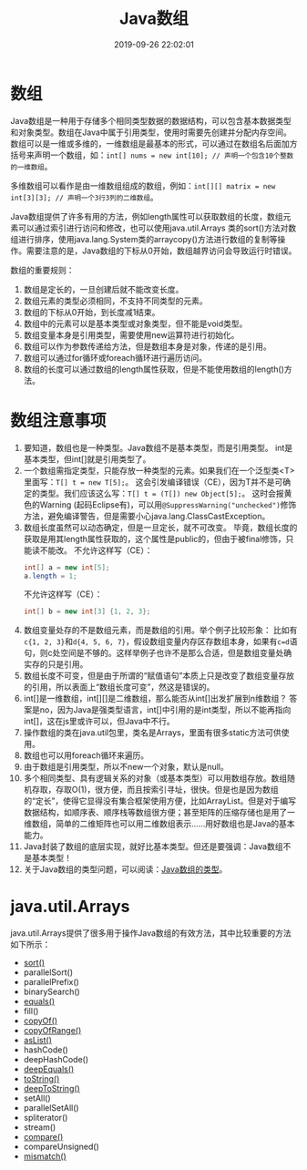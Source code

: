 ﻿---
title: Java数组
date: 2019-09-26 22:02:01
summary: 本文浅析Java数组使用时的注意事项。
tags:
- Java
categories:
- Java
---

# 数组

Java数组是一种用于存储多个相同类型数据的数据结构，可以包含基本数据类型和对象类型。数组在Java中属于引用类型，使用时需要先创建并分配内存空间。数组可以是一维或多维的，一维数组是最基本的形式，可以通过在数组名后面加方括号来声明一个数组，如：`int[] nums = new int[10]; // 声明一个包含10个整数的一维数组`。

多维数组可以看作是由一维数组组成的数组，例如：`int[][] matrix = new int[3][3]; // 声明一个3行3列的二维数组`。

Java数组提供了许多有用的方法，例如length属性可以获取数组的长度，数组元素可以通过索引进行访问和修改，也可以使用java.util.Arrays 类的sort()方法对数组进行排序，使用java.lang.System类的arraycopy()方法进行数组的复制等操作。需要注意的是，Java数组的下标从0开始，数组越界访问会导致运行时错误。

数组的重要规则：
1. 数组是定长的，一旦创建后就不能改变长度。
2. 数组元素的类型必须相同，不支持不同类型的元素。
3. 数组的下标从0开始，到长度减1结束。
4. 数组中的元素可以是基本类型或对象类型，但不能是void类型。
5. 数组变量本身是引用类型，需要使用new运算符进行初始化。
6. 数组可以作为参数传递给方法，但是数组本身是对象，传递的是引用。
7. 数组可以通过for循环或foreach循环进行遍历访问。
8. 数组的长度可以通过数组的length属性获取，但是不能使用数组的length()方法。

# 数组注意事项

1. 要知道，数组也是一种类型。Java数组不是基本类型，而是引用类型。
int是基本类型，但int[]就是引用类型了。
2. 一个数组需指定类型，只能存放一种类型的元素。如果我们在一个泛型类\<T\>里面写：`T[] t = new T[5];`。
    这会引发编译错误（CE），因为T并不是可确定的类型。我们应该这么写：`T[] t = (T[]) new Object[5];`。
    这时会报黄色的Warning (起码Eclipse有)，可以用`@SuppressWarning("unchecked")`修饰方法，避免编译警告，但是需要小心java.lang.ClassCastException。
3. 数组长度虽然可以动态确定，但是一旦定长，就不可改变。
毕竟，数组长度的获取是用其length属性获取的，这个属性是public的，但由于被final修饰，只能读不能改。
不允许这样写（CE）：
    ```java
    int[] a = new int[5];
    a.length = 1;
    ```
    不允许这样写（CE）：
    ```java
    int[] b = new int[3] {1, 2, 3};
    ```
4. 数组变量处存的不是数组元素，而是数组的引用。举个例子比较形象：
比如有`c{1, 2, 3}`和`d{4, 5, 6, 7}`，假设数组变量内存区存数组本身，如果有`c=d`语句，则c处空间是不够的。这样举例子也许不是那么合适，但是数组变量处确实存的只是引用。
5. 数组长度不可变，但是由于所谓的“赋值语句”本质上只是改变了数组变量存放的引用，所以表面上“数组长度可变”，然这是错误的。
6. int[]是一维数组，int[][]是二维数组，那么能否从int[]出发扩展到n维数组？
答案是no，因为Java是强类型语言，int[]中引用的是int类型，所以不能再指向int[]，这在js里或许可以，但Java中不行。
7. 操作数组的类在java.util包里，类名是Arrays，里面有很多static方法可供使用。
8. 数组也可以用foreach循环来遍历。
9. 由于数组是引用类型，所以不new一个对象，默认是null。
10. 多个相同类型、具有逻辑关系的对象（或基本类型）可以用数组存放。数组随机存取，存取O(1)，很方便，而且按索引寻址，很快。但是也是因为数组的“定长”，使得它显得没有集合框架使用方便，比如ArrayList。但是对于编写数据结构，如顺序表、顺序栈等数组很方便；甚至矩阵的压缩存储也是用了一维数组，简单的二维矩阵也可以用二维数组表示......用好数组也是Java的基本能力。
11. Java封装了数组的底层实现，就好比基本类型。但还是要强调：Java数组不是基本类型！
12. 关于Java数组的类型问题，可以阅读：[Java数组的类型](https://blankspace.blog.csdn.net/article/details/104083129)。

# java.util.Arrays

java.util.Arrays提供了很多用于操作Java数组的有效方法，其中比较重要的方法如下所示：
- [sort()](https://blankspace.blog.csdn.net/article/details/130460659)
- parallelSort()
- parallelPrefix()
- binarySearch()
- [equals()](https://blankspace.blog.csdn.net/article/details/123490088)
- fill()
- [copyOf()](https://blankspace.blog.csdn.net/article/details/114838354)
- [copyOfRange()](https://blankspace.blog.csdn.net/article/details/114838354)
- [asList()](https://blankspace.blog.csdn.net/article/details/123453777)
- hashCode()
- deepHashCode()
- [deepEquals()](https://blankspace.blog.csdn.net/article/details/123490088)
- [toString()](https://blankspace.blog.csdn.net/article/details/104645688)
- [deepToString()](https://blankspace.blog.csdn.net/article/details/104645688)
- setAll()
- parallelSetAll()
- spliterator()
- stream()
- [compare()](https://blankspace.blog.csdn.net/article/details/130468210)
- compareUnsigned()
- [mismatch()](https://blankspace.blog.csdn.net/article/details/130468210)

